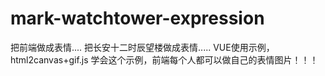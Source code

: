 # mark-watchtower-expression
把前端做成表情.... 把长安十二时辰望楼做成表情..... VUE使用示例，html2canvas+gif.js 学会这个示例，前端每个人都可以做自己的表情图片！！！

